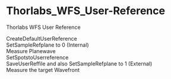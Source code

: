 # Thorlabs_WFS_User-Reference
Thorlabs WFS User Reference

CreateDefaultUserReference  
SetSampleRefplane to 0 (Internal)  
Measure Planewave  
SetSpotstoUserreference  
SaveUserReffile and also SetSampleRefplane to 1 (External)  
Measure the target Wavefront  
  
